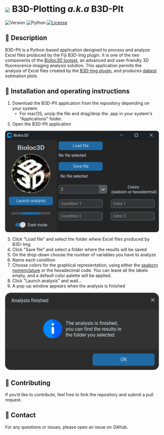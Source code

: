 <h1><img align="center" height="80" src="https://github.com/Bioloc3D/B3D-Plt/blob/main/ressource/logo.ico"> B3D-Plotting <em>a.k.a</em> B3D-Plt</h1>


![Version](https://img.shields.io/badge/B3D--Plt-v1.0.0-orange) ![Python](https://img.shields.io/badge/Python-3.10-blue?logo=python&logoColor=white) [![License](https://img.shields.io/badge/license-GPLv3-blue)](https://spdx.org/licenses/GPL-3.0-or-later.html)

## 📝 Description  
B3D-Plt is a Python-based application designed to process and analyze Excel files produced by the Fiji B3D-Img plugin. It is one of the two components of the [Bioloc3D toolset](https://github.com/orgs/Bioloc3D/repositories), an advanced and user-friendly 3D fluorescence imaging analysis solution. This application permits the analysis of Excel files created by the [B3D-Img plugin](https://github.com/Bioloc3D/B3D-Img), and produces [dabest](https://github.com/ACCLAB/DABEST-python) estimation plots.

## 📌 Installation and operating instructions  

1. Download the B3D-Plt application from the repository depending on your system
   - For macOS, unzip the file and drag/drop the .app in your system's "Applications" folder.
3. Open the B3D-Plt application

<img align="center" src="https://github.com/Bioloc3D/B3D-Plt/blob/main/ressource/B3D-Plt.png">

3. Click "Load file" and select the folder where Excel files produced by B3D-Img
4. Click "Save file" and select a folder where the results will be saved
5. On the drop-down choose the number of variables you have to analyze
6. Name each condition
7. Choose colors for the graphical representation, using either the [seaborn nomenclature](https://medium.com/swlh/how-to-create-a-seaborn-palette-that-highlights-maximum-value-f614aecd706b) or the hexadecimal code. You can leave all the labels empty, and a default color palette will be applied.
8. Click "Launch analysis" and wait...
9. A pop-up window appears when the analysis is finished

<img align="center" src="https://github.com/Bioloc3D/B3D-Plt/blob/main/ressource/popup.png">

## 🚀 Contributing
If you’d like to contribute, feel free to fork the repository and submit a pull request.

## 📧 Contact
For any questions or issues, please open an issue on GitHub.
